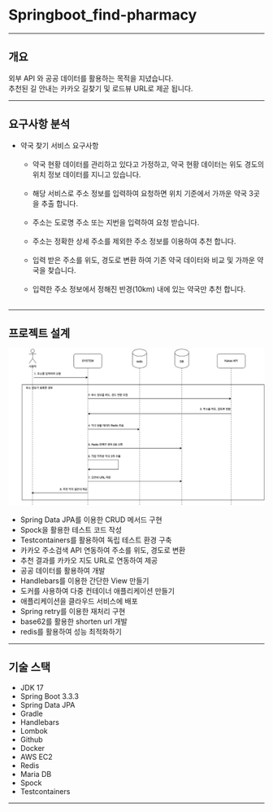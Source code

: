 # Springboot_find-pharmacy
___
## 개요

외부 API 와 공공 데이터를 활용하는 목적을 지녔습니다.<br>
추천된 길 안내는 카카오 길찾기 및 로드뷰 URL로 제곧 됩니다.
___
## 요구사항 분석

- 약국 찾기 서비스 요구사항<br><br>
  - 약국 현황 데이터를 관리하고 있다고 가정하고, 약국 현황 데이터는 위도 경도의 위치 정보 데이터를 지니고 있습니다.<br><br>
  - 해당 서비스로 주소 정보를 입력하여 요청하면 위치 기준에서 가까운 약국 3곳을 추출 합니다.<br><br>
  - 주소는 도로명 주소 또는 지번을 입력하여 요청 받습니다.<br><br>
  - 주소는 정확한 상세 주소를 제외한 주소 정보를 이용하여 추천 합니다.<br><br>
  - 입력 받은 주소를 위도, 경도로 변환 하여 기존 약국 데이터와 비교 및 가까운 약국을 찾습니다.<br><br>
  - 입력한 주소 정보에서 정해진 반경(10km) 내에 있는 약국만 추천 합니다.<br><br>
___
## 프로젝트 설계

<img src="pharmacy.jpg">

- Spring Data JPA를 이용한 CRUD 메서드 구현
- Spock을 활용한 테스트 코드 작성
- Testcontainers를 활용하여 독립 테스트 환경 구축
- 카카오 주소검색 API 연동하여 주소를 위도, 경도로 변환
- 추천 결과를 카카오 지도 URL로 연동하여 제공
- 공공 데이터를 활용하여 개발
- Handlebars를 이용한 간단한 View 만들기
- 도커를 사용하여 다중 컨테이너 애플리케이션 만들기
- 애플리케이션을 클라우드 서비스에 배포
- Spring retry를 이용한 재처리 구현
- base62를 활용한 shorten url 개발
- redis를 활용하여 성능 최적화하기

___
## 기술 스택
- JDK 17
- Spring Boot 3.3.3
- Spring Data JPA
- Gradle
- Handlebars
- Lombok
- Github
- Docker
- AWS EC2
- Redis
- Maria DB
- Spock
- Testcontainers
___